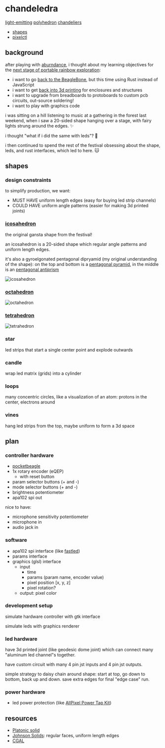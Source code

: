 # chandeledra

[light-emitting](https://en.wikipedia.org/wiki/Light-emitting_diode) [polyhedron](https://en.wikipedia.org/wiki/Polyhedron) [chandeliers](https://en.wikipedia.org/wiki/Chandelier)

- [shapes](./shapes)
- [pixelctl](./pixelctl)

## background

after playing with [aburndance](https://github.com/ahdinosaur/aburndance), i thought about my learning objectives for the [next stage of portable rainbow exploration](https://viewer.scuttlebot.io/%25sO9UYU8pod1sS7JlpX15rfEtGMZ6znMxZEySYql221Q%3D.sha256):

- i want to go [back to the BeagleBone](https://github.com/ahdinosaur/pixelbeat/tree/bbb), but this time using Rust instead of JavaScript
- i want to get [back into 3d printing](https://github.com/ahdinosaur/prusa-mendel) for enclosures and structures
- i want to upgrade from breadboards to protoboards to custom pcb circuits, out-source soldering!
- i want to play with graphics code

i was sitting on a hill listening to music at a gathering in the forest last weekend, when i saw a 20-sided shape hanging over a stage, with fairy lights strung around the edges. :sparkles:

i thought "what if i did the same with leds"? :rainbow:

i then continued to spend the rest of the festival obsessing about the shape, leds, and rust interfaces, which led to here. :cat:

## shapes

### design constraints

to simplify production, we want:

- MUST HAVE uniform length edges (easy for buying led strip channels)
- COULD HAVE uniform angle patterns  (easier for making 3d printed joints)

### [icosahedron](https://en.wikipedia.org/wiki/Regular_icosahedron)

the original gansta shape from the festival!

an icosahedron is a 20-sided shape which regular angle patterns and uniform length edges.

it's also a gyroelgonated pentagonal dipryamid (my original understanding of the shape): on the top and bottom is a [pentagonal pyramid](http://mathworld.wolfram.com/PentagonalPyramid.html), in the middle is an [pentagonal antiprism](https://en.wikipedia.org/wiki/Pentagonal_antiprism)

![icosahedron](./shapes/images/icosahedron.png)

### [octahedron](https://en.wikipedia.org/wiki/Octahedron)

![octahedron](./shapes/images/octahedron.png)

### [tetrahedron](https://en.wikipedia.org/wiki/Tetrahedron)

![tetrahedron](./shapes/images/tetrahedron.png)

### star

led strips that start a single center point and explode outwards

### candle

wrap led matrix (grids) into a cylinder

### loops

many concentric circles, like a visualization of an atom: protons in the center, electrons around

### vines

hang led strips from the top, maybe uniform to form a 3d space

## plan

### controller hardware

- [pocketbeagle](https://github.com/beagleboard/pocketbeagle)
- 1x rotary encoder (eQEP)
  - with reset button
- param selector buttons (+ and -)
- mode selector buttons (+ and -)
- brightness potentiometer
- apa102 spi out

nice to have:

- microphone sensitivity potentiometer
- microphone in
- audio jack in

### software

- apa102 spi interface (like [fastled](https://github.com/FastLED/FastLED))
- params interface
- graphics (glsl) interface
  - input
    - time
    - params (param name, encoder value)
    - pixel position [x, y, z]
    - pixel rotation?
  - output: pixel color

### development setup

simulate hardware controller with gtk interface

simulate leds with graphics renderer

### led hardware

have 3d printed joint (like geodesic dome joint) which can connect many "aluminum led channel"s together.

have custom circuit with many 4 pin jst inputs and 4 pin jst outputs.

simple strategy to daisy chain around shape: start at top, go down to bottom, back up and down. save extra edges for final "edge case" run.

### power hardware

- led power protection (like [AllPixel Power Tap Kit](https://www.seeedstudio.com/AllPixel-Power-Tap-Kit-p-2380.html))


## resources

- [Platonic solid](https://en.wikipedia.org/wiki/Platonic_solid)
- [Johnson Solids](http://mathworld.wolfram.com/JohnsonSolid.html): regular faces, uniform length edges
- [CGAL](https://doc.cgal.org/latest/Manual/packages.html#PkgPolyhedronSummary)
